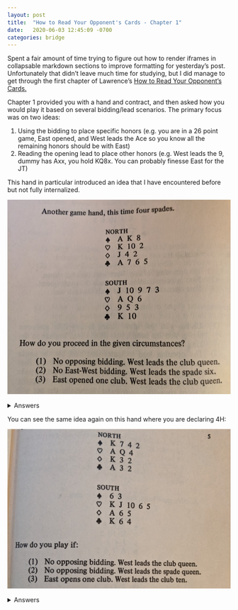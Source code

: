 ```yaml
---
layout: post
title:  "How to Read Your Opponent's Cards - Chapter 1"
date:   2020-06-03 12:45:09 -0700
categories: bridge
---
```


Spent a fair amount of time trying to figure out how to render iframes in collapsable markdown sections to improve formatting for yesterday’s post. Unfortunately that didn’t leave much time for studying, but I did manage to get through the first chapter of Lawrence’s [How to Read Your Opponent’s Cards.](https://www.goodreads.com/book/show/114993.How_to_Read_Your_Opponents_Cards)

Chapter 1 provided you with a hand and contract, and then asked how you would play it based on several bidding/lead scenarios. The primary focus was on two ideas:
1. Using the bidding to place specific honors (e.g. you are in a 26 point game, East opened, and West leads the Ace so you know all the remaining honors should be with East)
2. Reading the opening lead to place other honors (e.g. West leads the 9, dummy has Axx, you hold KQ8x. You can probably finesse East for the JT)

This hand in particular introduced an idea that I have encountered before but not fully internalized.

![chapter one - four spades](/assets/bridge/read_1_4S.jpg)

<details>
  <summary markdown='span'>Answers
  </summary>

1. Play SA to drop a singleton Q, then finesse
2. Spade lead implies West does not hold SQ, play for the drop
3. Opening bid implies East holds remaining HCP, play for the drop

It is tempting to think the finesse is an even chance, and there is nothing you can do about it so you might as well try it. I need to reject that line of thinking and play the hand, not just the suit. There is only a ⅛ chance that East will hold Qx, but that is still a better chance than the finesse in scenarios 2 and 3.

 </details>

You can see the same idea again on this hand where you are declaring 4H:

![chapter one - four hearts board](/assets/bridge/read_1_4H_board.jpg)
<details>
  <summary markdown='span'>Answers
  </summary>
![chapter one - four hearts answers](/assets/bridge/read_1_4H_answers.jpg)
Again the naive play is just hope for the finesse, but if you know the likely location of the SA, you can do better (Solution 3 is the same as solution 2).

 </details>
